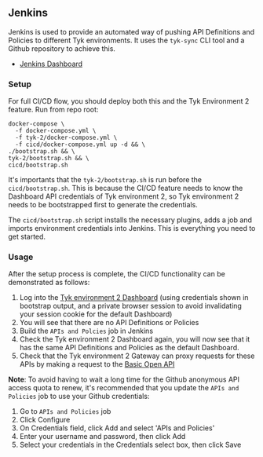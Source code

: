 ## Jenkins

Jenkins is used to provide an automated way of pushing API Definitions and Policies to different Tyk environments. It uses the `tyk-sync` CLI tool and a Github repository to achieve this.

- [Jenkins Dashboard](http://localhost:8070)

### Setup

For full CI/CD flow, you should deploy both this and the Tyk Environment 2 feature. Run from repo root:

```
docker-compose \
  -f docker-compose.yml \
  -f tyk-2/docker-compose.yml \
  -f cicd/docker-compose.yml up -d && \
./bootstrap.sh && \
tyk-2/bootstrap.sh && \
cicd/bootstrap.sh
```

It's importants that the `tyk-2/bootstrap.sh` is run before the `cicd/bootstrap.sh`. This is because the CI/CD feature needs to know the Dashboard API credentials of Tyk environment 2, so Tyk environment 2 needs to be bootstrapped first to generate the credentials.

The `cicd/bootstrap.sh` script installs the necessary plugins, adds a job and imports environment credentials into Jenkins. This is everything you need to get started.

### Usage

After the setup process is complete, the CI/CD functionality can be demonstrated as follows:

1. Log into the [Tyk environment 2 Dashboard](http://localhost:3002) (using credentials shown in bootstrap output, and a private browser session to avoid invalidating your session cookie for the default Dashboard)
2. You will see that there are no API Definitions or Policies
3. Build the `APIs and Polcies` job in Jenkins
4. Check the Tyk environment 2 Dashboard again, you will now see that it has the same API Definitions and Policies as the default Dashboard.
5. Check that the Tyk environment 2 Gateway can proxy requests for these APIs by making a request to the [Basic Open API](http://localhost:8085/basic-open-api)

**Note**: To avoid having to wait a long time for the Github anonymous API access quota to renew, it's recommended that you update the `APIs and Policies` job to use your Github credentials:

1. Go to `APIs and Policies` job
2. Click Configure
3. On Credentials field, click Add and select 'APIs and Policies'
4. Enter your username and password, then click Add
5. Select your credentials in the Credentials select box, then click Save

